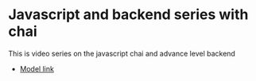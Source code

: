 # Javascript and backend series with chai

This is video series on the javascript chai and advance level backend
- [Model link](https://app.eraser.io/workspace/YtPqZ1VogxGy1jzIDkzj?origin=share)